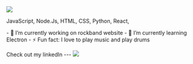<img src = "https://media.giphy.com/media/XB96eCP2JbTFqZwwI7/giphy.gif"/>
<p>JavaScript, Node.Js, HTML, CSS, Python, React,<p/>
- 🔭 I’m currently working on rockband website
- 🌱 I’m currently learning Electron
- ⚡ Fun fact: I love to play music and play drums 



Check out my linkedIn  ---    [<img src="https://img.shields.io/badge/linkedin%20-%230077B5.svg?&style=for-the-badge&logo=linkedin&logoColor=white"/>](https://www.linkedin.com/in/carlos-turcios-b5051055)



<!--
**CarlosETurcios/CarlosETurcios** is a ✨ _special_ ✨ repository because its `README.md` (this file) appears on your GitHub profile.

Here are some ideas to get you started:


.

- 🤔 I’m looking for help with ...
- 💬 Ask me about ...
- 📫 How to reach me: ...
- 😄 Pronouns: ...

